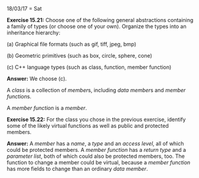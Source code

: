 18/03/17 = Sat

**Exercise 15.21:** Choose one of the following general abstractions containing a family of types (or choose one of your own). Organize the types into an inheritance hierarchy:

(a) Graphical file formats (such as gif, tiff, jpeg, bmp)

(b) Geometric primitives (such as box, circle, sphere, cone)

(c) C++ language types (such as class, function, member function)

**Answer:** We choose (c).

A *class* is a collection of *member*s, including *data member*s and *member function*s.

A *member function* is a *member*.

**Exercise 15.22:** For the class you chose in the previous exercise, identify some of the likely virtual functions as well as public and protected members.

**Answer:** A *member* has a *name*, a *type* and an *access level*, all of which could be protected members. A *member function* has a *return type* and a *parameter list*, both of which could also be protected members, too. The function to change a member could be virtual, because a *member function* has more fields to change than an ordinary *data member*.